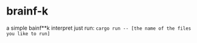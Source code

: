 # brainf-k
a simple bainf**k interpret just run:
`cargo run -- [the name of the files you like to run]`
